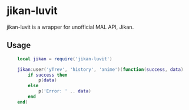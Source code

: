 # jikan-luvit

jikan-luvit is a wrapper for unofficial MAL API, Jikan.

## Usage

```lua
    local jikan = require('jikan-luvit')

    jikan:user('yTrev', 'history', 'anime')(function(success, data)
        if success then
            p(data)
        else
            p('Error: ' .. data)
        end
    end)
```
